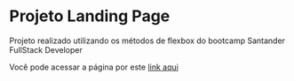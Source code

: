 # Projeto Landing Page



Projeto realizado utilizando os métodos de flexbox do bootcamp Santander FullStack Developer



Você pode acessar a página por este <a href= "https://brunomedve.github.io/landing-page/">link aqui</a>
